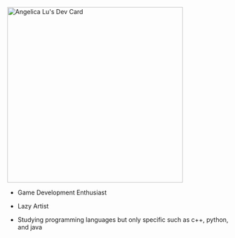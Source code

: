 <a href="https://app.daily.dev/K_CAL"><img src="https://api.daily.dev/devcards/f5767c4fec6245ceb783c3fdb85404c7.png?r=dwt" width="400" alt="Angelica Lu's Dev Card"/></a>




- Game Development Enthusiast

- Lazy Artist

- Studying programming languages but only specific such as c++, python, and java
